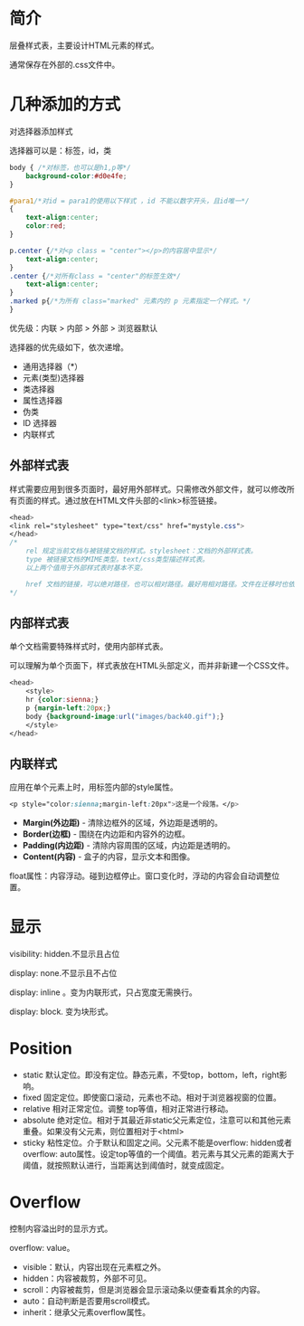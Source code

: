 # 简介

层叠样式表，主要设计HTML元素的样式。

通常保存在外部的.css文件中。



# 几种添加的方式



对选择器添加样式

选择器可以是：标签，id，类

```css
body { /*对标签，也可以是h1,p等*/
    background-color:#d0e4fe;
}

#para1/*对id = para1的使用以下样式 ，id 不能以数字开头，且id唯一*/
{
    text-align:center;
    color:red;
}

p.center {/*对<p class = "center"></p>的内容居中显示*/
    text-align:center;
}
.center {/*对所有class = "center"的标签生效*/
    text-align:center;
}
.marked p{/*为所有 class="marked" 元素内的 p 元素指定一个样式。*/
}
```

优先级：内联 > 内部 > 外部 > 浏览器默认

选择器的优先级如下，依次递增。

-   通用选择器（*）
-   元素(类型)选择器
-   类选择器
-   属性选择器
-   伪类
-   ID 选择器
-   内联样式

## 外部样式表

样式需要应用到很多页面时，最好用外部样式。只需修改外部文件，就可以修改所有页面的样式。通过放在HTML文件头部的\<link>标签链接。

```css
<head>
<link rel="stylesheet" type="text/css" href="mystyle.css">
</head>
/*
	rel 规定当前文档与被链接文档的样式。stylesheet：文档的外部样式表。
	type 被链接文档的MIME类型。text/css类型描述样式表。
	以上两个值用于外部样式表时基本不变。

	href 文档的链接，可以绝对路径，也可以相对路径。最好用相对路径。文件在迁移时也依然生效。
*/
```

## 内部样式表

单个文档需要特殊样式时，使用内部样式表。

可以理解为单个页面下，样式表放在HTML头部定义，而并非新建一个CSS文件。

```css
<head>
    <style>
    hr {color:sienna;}
    p {margin-left:20px;}
    body {background-image:url("images/back40.gif");}
    </style>
</head>
```



## 内联样式

应用在单个元素上时，用标签内部的style属性。

```css
<p style="color:sienna;margin-left:20px">这是一个段落。</p>
```



-   **Margin(外边距)** - 清除边框外的区域，外边距是透明的。
-   **Border(边框)** - 围绕在内边距和内容外的边框。
-   **Padding(内边距)** - 清除内容周围的区域，内边距是透明的。
-   **Content(内容)** - 盒子的内容，显示文本和图像。

float属性：内容浮动。碰到边框停止。窗口变化时，浮动的内容会自动调整位置。

# 显示

visibility: hidden.不显示且占位

display: none.不显示且不占位

display: inline 。变为内联形式，只占宽度无需换行。

display: block. 变为块形式。

# Position

+   static 默认定位。即没有定位。静态元素，不受top，bottom，left，right影响。
+   fixed 固定定位。即使窗口滚动，元素也不动。相对于浏览器视窗的位置。
+   relative 相对正常定位。调整 top等值，相对正常进行移动。
+   absolute 绝对定位。相对于其最近非static父元素定位，注意可以和其他元素重叠。如果没有父元素，则位置相对于\<html>
+   sticky 粘性定位。介于默认和固定之间。父元素不能是overflow: hidden或者overflow: auto属性。设定top等值的一个阈值。若元素与其父元素的距离大于阈值，就按照默认进行，当距离达到阈值时，就变成固定。

# Overflow

控制内容溢出时的显示方式。

overflow: value。

+   visible：默认，内容出现在元素框之外。
+   hidden：内容被裁剪，外部不可见。
+   scroll：内容被裁剪，但是浏览器会显示滚动条以便查看其余的内容。
+   auto：自动判断是否要用scroll模式。
+   inherit：继承父元素overflow属性。
